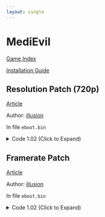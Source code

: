 ```yaml
---
layout: single
---
```


# MediEvil

[Game Index](/patch/#patches)

[Installation Guide](https://illusion0001.github.io/install-instructions/)

## Resolution Patch (720p)

[Article](https://illusion0001.github.io/patches/2021/10/02/Overbite-FPSFixes/)

Author: [illusion](https://twitter.com/illusion0002)

In file `eboot.bin`

<details>
<summary>Code 1.02 (Click to Expand)</summary>

{% highlight yml %}
- game: "MediEvil"
  app_ver: "01.02"
  patch_ver: "1.0"
  name: "Resolution Patch (720p)"
  author: "illusion"
  note:
  arch: generic_orbis
  enabled: False # Todo: move this to a separate file
  patch_list:
        - [ bytes, 0x21B3801, "E8 2C 00 00 00" ]
        - [ bytes, 0x21B3832, "C7 04 8B 00 00 86 42 C5 FA 10 04 8B C3" ]
        # 00 00 86 42 # 67.0f
        # 83% should be enough for neo 60fps
{% endhighlight %}

</details>

## Framerate Patch

[Article](https://illusion0001.github.io/patches/2021/10/02/Overbite-FPSFixes/)

Author: [illusion](https://twitter.com/illusion0002)

In file `eboot.bin`

<details>
<summary>Code 1.02 (Click to Expand)</summary>

{% highlight yml %}
- game: "MediEvil"
  app_ver: "01.02"
  patch_ver: "1.0"
  name: "Resolution Patch (720p)"
  author: "illusion"
  note:
  arch: generic_orbis
  enabled: False # Todo: move this to a separate file
  patch_list:
        # Call
        - [ bytes, 0x275C719, "E8 C7 90 FE FF" ]
        - [ bytes, 0x275C746, "1B" ]
        # FPS Function
        - [ bytes, 0x27457E0, "E9 96 F4 01 01 C5 F8 2E 0C 8B 4C 8D 14 8B 81 3C 8B 00 00 F0 41 74 0D 41 C7 82 04 D6 00 00 00 00 00 00 EB 0B 41 C7 82 04 D6 00 00 02 00 00 00 C3" ]
{% endhighlight %}

</details>
